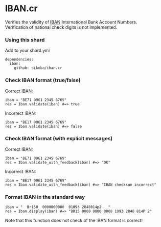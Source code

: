
# IBAN.cr

Verifies the validity of [IBAN](https://en.wikipedia.org/wiki/International_Bank_Account_Number) International Bank Account Numbers. Verification of national check digits is not implemented.

### Using this shard
 
Add to your shard.yml
```
dependencies:
  iban:
    github: sikoba/iban.cr
```

### Check IBAN format (true/false)

Correct IBAN:
```
iban = "BE71 0961 2345 6769"
res = Iban.validate(iban) #=> true
```
 Incorrect IBAN:
```
iban = "BE17 0961 2345 6769"
res = Iban.validate(iban) #=> false
```

### Check IBAN format (with explicit messages)

Correct IBAN:
```
iban = "BE71 0961 2345 6769"
res = Iban.validate_with_feedback(iban) #=> "OK"
```
 Incorrect IBAN:
```
iban = "BE17 0961 2345 6769"
res = Iban.validate_with_feedback(iban) #=> "IBAN checksum incorrect"
```

### Format IBAN in the standard way

```
iban = "  Br150  0000000000  01093 2840814p2   "
res = Iban.display(iban) #=> "BR15 0000 0000 0000 1093 2840 814P 2"
```
Note that this function does not check of the IBAN format is correct!
